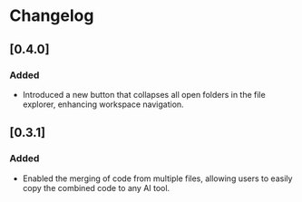 # Changelog

## [0.4.0]
### Added
- Introduced a new button that collapses all open folders in the file explorer, enhancing workspace navigation.

## [0.3.1]
### Added
- Enabled the merging of code from multiple files, allowing users to easily copy the combined code to any AI tool.
